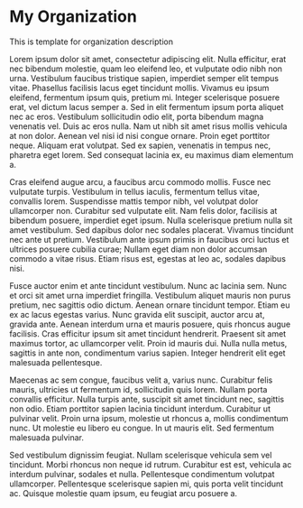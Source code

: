 # My Organization

This is template for organization description

Lorem ipsum dolor sit amet, consectetur adipiscing elit. Nulla efficitur, erat nec bibendum molestie, quam leo eleifend leo, et vulputate odio nibh non urna. Vestibulum faucibus tristique sapien, imperdiet semper elit tempus vitae. Phasellus facilisis lacus eget tincidunt mollis. Vivamus eu ipsum eleifend, fermentum ipsum quis, pretium mi. Integer scelerisque posuere erat, vel dictum lacus semper a. Sed in elit fermentum ipsum porta aliquet nec ac eros. Vestibulum sollicitudin odio elit, porta bibendum magna venenatis vel. Duis ac eros nulla. Nam ut nibh sit amet risus mollis vehicula at non dolor. Aenean vel nisi id nisi congue ornare. Proin eget porttitor neque. Aliquam erat volutpat. Sed ex sapien, venenatis in tempus nec, pharetra eget lorem. Sed consequat lacinia ex, eu maximus diam elementum a.

Cras eleifend augue arcu, a faucibus arcu commodo mollis. Fusce nec vulputate turpis. Vestibulum in tellus iaculis, fermentum tellus vitae, convallis lorem. Suspendisse mattis tempor nibh, vel volutpat dolor ullamcorper non. Curabitur sed vulputate elit. Nam felis dolor, facilisis at bibendum posuere, imperdiet eget ipsum. Nulla scelerisque pretium nulla sit amet vestibulum. Sed dapibus dolor nec sodales placerat. Vivamus tincidunt nec ante ut pretium. Vestibulum ante ipsum primis in faucibus orci luctus et ultrices posuere cubilia curae; Nullam eget diam non dolor accumsan commodo a vitae risus. Etiam risus est, egestas at leo ac, sodales dapibus nisi.

Fusce auctor enim et ante tincidunt vestibulum. Nunc ac lacinia sem. Nunc et orci sit amet urna imperdiet fringilla. Vestibulum aliquet mauris non purus pretium, nec sagittis odio dictum. Aenean ornare tincidunt tempor. Etiam eu ex ac lacus egestas varius. Nunc gravida elit suscipit, auctor arcu at, gravida ante. Aenean interdum urna et mauris posuere, quis rhoncus augue facilisis. Cras efficitur ipsum sit amet tincidunt hendrerit. Praesent sit amet maximus tortor, ac ullamcorper velit. Proin id mauris dui. Nulla nulla metus, sagittis in ante non, condimentum varius sapien. Integer hendrerit elit eget malesuada pellentesque.

Maecenas ac sem congue, faucibus velit a, varius nunc. Curabitur felis mauris, ultricies ut fermentum id, sollicitudin quis lorem. Nullam porta convallis efficitur. Nulla turpis ante, suscipit sit amet tincidunt nec, sagittis non odio. Etiam porttitor sapien lacinia tincidunt interdum. Curabitur ut pulvinar velit. Proin urna ipsum, molestie ut rhoncus a, mollis condimentum nunc. Ut molestie eu libero eu congue. In ut mauris elit. Sed fermentum malesuada pulvinar.

Sed vestibulum dignissim feugiat. Nullam scelerisque vehicula sem vel tincidunt. Morbi rhoncus non neque id rutrum. Curabitur est est, vehicula ac interdum pulvinar, sodales et nulla. Pellentesque condimentum volutpat ullamcorper. Pellentesque scelerisque sapien mi, quis porta velit tincidunt ac. Quisque molestie quam ipsum, eu feugiat arcu posuere a.

